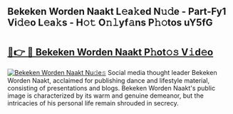 ## Bekeken Worden Naakt L𝚎a𝚔ed N𝚞𝚍e - Part-Fy1 Vi𝚍𝚎o L𝚎a𝚔s - H𝚘𝚝 O𝚗𝚕yf𝚊ns P𝚑𝚘tos uY5fG

# <h2><a href="http://kfdunr.oniu.top/?m=Bekeken+Worden+Naakt">🔗👉 🔴 Bekeken Worden Naakt P𝚑ot𝚘𝚜 V𝚒d𝚎o</a></h2>

[![Bekeken Worden Naakt Nu𝚍e𝚜](https://i.imgur.com/0qMVB7G.gif)](http://kfdunr.oniu.top/?m=Bekeken+Worden+Naakt)
Social media thought leader Bekeken Worden Naakt, acclaimed for publishing dance and lifestyle material, consisting of presentations and blogs. Bekeken Worden Naakt's public image is characterized by its warm and genuine demeanor, but the intricacies of his personal life remain shrouded in secrecy.  
